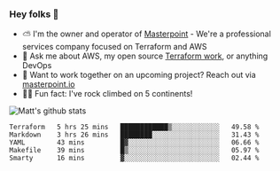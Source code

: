 

### Hey folks 👋

- ⛅️ I'm the owner and operator of [Masterpoint](https://masterpoint.io) - We're a professional services company focused on Terraform and AWS
- 💬 Ask me about AWS, my open source [Terraform work](https://github.com/masterpointio?q=terraform&type=&language=hcl), or anything DevOps
- 🔨 Want to work together on an upcoming project? Reach out via [masterpoint.io](https://masterpoint.io)
- 🧗‍♂️ Fun fact: I've rock climbed on 5 continents! 


![Matt's github stats](https://github-readme-stats.vercel.app/api?username=Gowiem&count_private=true&theme=cobalt&show_icons=true)

<!--START_SECTION:waka-->
```text
Terraform   5 hrs 25 mins   ████████████▒░░░░░░░░░░░░   49.58 % 
Markdown    3 hrs 26 mins   ████████░░░░░░░░░░░░░░░░░   31.43 % 
YAML        43 mins         █▓░░░░░░░░░░░░░░░░░░░░░░░   06.66 % 
Makefile    39 mins         █▒░░░░░░░░░░░░░░░░░░░░░░░   05.97 % 
Smarty      16 mins         ▓░░░░░░░░░░░░░░░░░░░░░░░░   02.44 % 
```
<!--END_SECTION:waka-->
